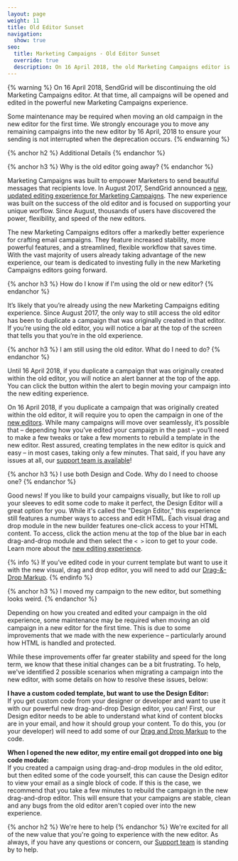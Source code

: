 ```yaml
---
layout: page
weight: 11
title: Old Editor Sunset
navigation:
  show: true
seo:
  title: Marketing Campaigns - Old Editor Sunset
  override: true
  description: On 16 April 2018, the old Marketing Campaigns editor is going away.
---
```

{% warning %}
On 16 April 2018, SendGrid will be discontinuing the old Marketing Campaigns editor. At that time, all campaigns will be opened and edited in the powerful new Marketing Campaigns experience. 

Some maintenance may be required when moving an old campaign in the new editor for the first time. We strongly encourage you to move any remaining campaigns into the new editor by 16 April, 2018 to ensure your sending is not interrupted when the deprecation occurs.
{% endwarning %}

{% anchor h2 %}
Additional Details
{% endanchor %}

{% anchor h3 %}
Why is the old editor going away?
{% endanchor %}

Marketing Campaigns was built to empower Marketers to send beautiful messages that recipients love. In August 2017, SendGrid announced a [new, updated editing experience for Marketing Campaigns]({{root_url}}/User_Guide/Marketing_Campaigns/editor.html). The new experience was built on the success of the old editor and is focused on supporting your unique worflow. Since August, thousands of users have discovered the power, flexibility, and speed of the new editors. 

The new Marketing Campaigns editors offer a markedly better experience for crafting email campaigns. They feature increased stability, more powerful features, and a streamlined, flexible workflow that saves time. With the vast majority of users already taking advantage of the new experience, our team is dedicated to investing fully in the new Marketing Campaigns editors going forward. 

{% anchor h3 %}
How do I know if I'm using the old or new editor?
{% endanchor %}

It’s likely that you’re already using the new Marketing Campaigns editing experience. Since August 2017, the only way to still access the old editor has been to duplicate a campaign that was originally created in that editor. If you’re using the old editor, you will notice a bar at the top of the screen that tells you that you’re in the old experience. 

{% anchor h3 %}
I am still using the old editor. What do I need to do?
{% endanchor %}

Until 16 April 2018, if you duplicate a campaign that was originally created within the old editor, you will notice an alert banner at the top of the app. You can click the button within the alert to begin moving your campaign into the new editing experience.

On 16 April 2018, if you duplicate a campaign that was originally created within the old editor, it will require you to open the campaign in one of the [new editors]({{root_url}}/User_Guide/Marketing_Campaigns/editor.html). While many campaigns will move over seamlessly, it’s possible that – depending how you’ve edited your campaign in the past – you’ll need to make a few tweaks or take a few moments to rebuild a template in the new editor.  Rest assured, creating templates in the new editor is quick and easy – in most cases, taking only a few minutes. That said, if you have any issues at all, our [support team is available](https://sendgrid.com/support)!

{% anchor h3 %}
I use both Design and Code. Why do I need to choose one?
{% endanchor %}

Good news! If you like to build your campaigns visually, but like to roll up your sleeves to edit some code to make it perfect, the Design Editor will a great option for you. While it's called the "Design Editor," this experience still features a number ways to access and edit HTML. Each visual drag and drop module in the new builder features one-click access to your HTML content. To access, click the action menu at the top of the blue bar in each drag-and-drop module and then select the `< >` icon to get to your code. Learn more about the [new editing experience]({{root_url}}/User_Guide/Marketing_Campaigns/editor.html).

{% info %}
If you’ve edited code in your current template but want to use it with the new visual, drag and drop editor, you will need to add our [Drag-&-Drop Markup]({{root_url}}/User_Guide/Marketing_Campaigns/editor.html#-Importing-Custom-HTML-With-Drag--Drop-Markup).
{% endinfo %}

{% anchor h3 %}
I moved my campaign to the new editor, but something looks weird.
{% endanchor %}

Depending on how you created and edited your campaign in the old experience, some maintenance may be required when moving an old campaign in a new editor for the first time. This is due to some improvements that we made with the new experience – particularly around how HTML is handled and protected. 

While these improvements offer far greater stability and speed for the long term, we know that these initial changes can be a bit frustrating. To help, we've identified 2 possible scenarios when migrating a campaign into the new editor, with some details on how to resolve these issues, below:

**I have a custom coded template, but want to use the Design Editor:** 
<br>If you get custom code from your designer or developer and want to use it with our powerful new drag-and-drop Design editor, you can! First, our Design editor needs to be able to understand what kind of content blocks are in your email, and how it should group your content. To do this, you (or your developer) will need to add some of our [Drag and Drop Markup]({{root_url}}/User_Guide/Marketing_Campaigns/editor.html#-Importing-Custom-HTML-With-Drag--Drop-Markup) to the code.

**When I opened the new editor, my entire email got dropped into one big code module:** 
<br>If you created a campaign using drag-and-drop modules in the old editor, but then edited some of the code yourself, this can cause the Design editor to view your email as a single block of code. If this is the case, we recommend that you take a few minutes to rebuild the campaign in the new drag-and-drop editor. This will ensure that your campaigns are stable, clean and any bugs from the old editor aren't copied over into the new experience.

{% anchor h2 %}
We're here to help
{% endanchor %}
We're excited for all of the new value that you're going to experience with the new editor. As always, if you have any questions or concern, our [Support team](https://support.sendgrid.com) is standing by to help.
